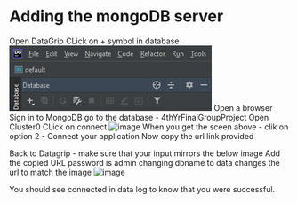 # Adding the mongoDB server

Open DataGrip
CLick on + symbol in database
![image](database.png)
Open a browser
Sign in to MongoDB
go to the database - 4thYrFinalGroupProject
Open Cluster0
CLick on connect
![image](clusterchoice)
When you get the sceen above - clik on option 2 - Connect your application
Now copy the url link provided

Back to Datagrip - make sure that your input mirrors the below image
Add the copied URL
password is admin
changing dbname to data changes the url to match the image
![image](mongoConnect)

You should see connected in data log to know that you were successful.
